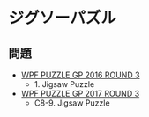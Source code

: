 # ジグソーパズル

## 問題
- [WPF PUZZLE GP 2016 ROUND 3](../questions/wpfpgp2016_3.md)
	- 1\. Jigsaw Puzzle
- [WPF PUZZLE GP 2017 ROUND 3](../questions/wpfpgp2017_3.md)
	- C8-9. Jigsaw Puzzle
